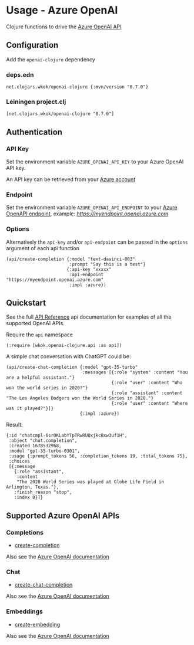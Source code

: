 # Usage - Azure OpenAI

Clojure functions to drive the [Azure OpenAI API](https://learn.microsoft.com/en-us/azure/cognitive-services/openai/reference)

## Configuration

Add the `openai-clojure` dependency

### deps.edn

```
net.clojars.wkok/openai-clojure {:mvn/version "0.7.0"}
```

### Leiningen project.clj

```
[net.clojars.wkok/openai-clojure "0.7.0"]
```

## Authentication

### API Key

Set the environment variable `AZURE_OPENAI_API_KEY` to your Azure OpenAI API key.

An API key can be retrieved from your [Azure account](https://learn.microsoft.com/en-us/azure/cognitive-services/openai/quickstart?pivots=programming-language-python#retrieve-key-and-endpoint)

### Endpoint

Set the environment variable `AZURE_OPENAI_API_ENDPOINT` to your [Azure OpenAPI endpoint](https://learn.microsoft.com/en-us/azure/cognitive-services/openai/quickstart?pivots=programming-language-python#retrieve-key-and-endpoint), example: *https://myendpoint.openai.azure.com*

### Options

Alternatively the `api-key` and/or `api-endpoint` can be passed in the `options` argument of each api function

```
(api/create-completion {:model "text-davinci-003"
                        :prompt "Say this is a test"}
                       {:api-key "xxxxx"
                        :api-endpoint "https://myendpoint.openai.azure.com"
                        :impl :azure})
```

## Quickstart

See the full [API Reference](https://cljdoc.org/d/net.clojars.wkok/openai-clojure/0.7.0/api/wkok.openai-clojure.api) api documentation for examples of all the supported OpenAI APIs.

Require the `api` namespace

```
(:require [wkok.openai-clojure.api :as api])
```

A simple chat conversation with ChatGPT could be:

```
(api/create-chat-completion {:model "gpt-35-turbo"
                             :messages [{:role "system" :content "You are a helpful assistant."}
                                        {:role "user" :content "Who won the world series in 2020?"}
                                        {:role "assistant" :content "The Los Angeles Dodgers won the World Series in 2020."}
                                        {:role "user" :content "Where was it played?"}]}
                            {:impl :azure})
```

Result:
```
{:id "chatcmpl-6srOKLabYTpTRwRUQxjkcBxw3uf1H",
 :object "chat.completion",
 :created 1678532968,
 :model "gpt-35-turbo-0301",
 :usage {:prompt_tokens 56, :completion_tokens 19, :total_tokens 75},
 :choices
 [{:message
   {:role "assistant",
    :content
    "The 2020 World Series was played at Globe Life Field in Arlington, Texas."},
   :finish_reason "stop",
   :index 0}]}
```

## Supported Azure OpenAI APIs

### Completions

* [create-completion](https://cljdoc.org/d/net.clojars.wkok/openai-clojure/0.7.0/api/wkok.openai-clojure.api#create-completion)

Also see the [Azure OpenAI documentation](https://learn.microsoft.com/en-us/azure/cognitive-services/openai/reference#completions)

### Chat

* [create-chat-completion](https://cljdoc.org/d/net.clojars.wkok/openai-clojure/0.7.0/api/wkok.openai-clojure.api#create-chat-completion)

Also see the [Azure OpenAI documentation](https://learn.microsoft.com/en-us/azure/cognitive-services/openai/reference#chat-completions)

### Embeddings

* [create-embedding](https://cljdoc.org/d/net.clojars.wkok/openai-clojure/0.7.0/api/wkok.openai-clojure.api#create-embedding)

Also see the [Azure OpenAI documentation](https://learn.microsoft.com/en-us/azure/cognitive-services/openai/reference#embeddings)
